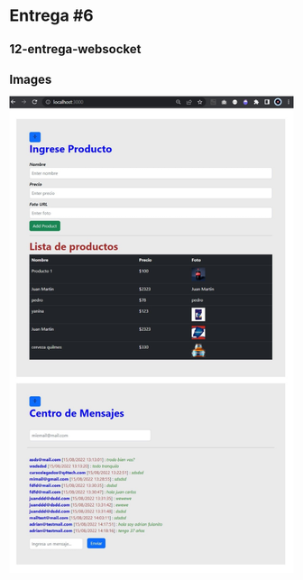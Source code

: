 # Entrega #6
## 12-entrega-websocket

## Images

![screen](https://github.com/jmr85/12-entrega-websocket/blob/master/screen.jpg "Screen WebSocketApp.")